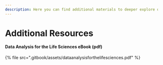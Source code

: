 ```yaml
---
description: Here you can find additional materials to deeper explore data science.
---
```


# Additional Resources

#### Data Analysis for the Life Sciences eBook (pdf)

{% file src=".gitbook/assets/dataanalysisforthelifesciences.pdf" %}
